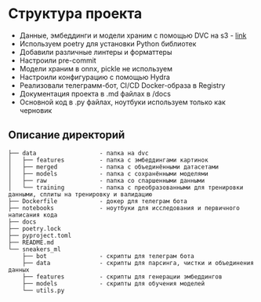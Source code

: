 # Структура проекта

- Данные, эмбеддинги и модели храним с помощью DVC на s3 - [link](https://console.cloud.yandex.ru/folders/b1gkpsnq6bd5s58dgqre/storage/buckets/sneakers-ml)
- Используем poetry для установки Python библиотек
- Добавили различные линтеры и форматтеры
- Настроили pre-commit
- Модели храним в onnx, pickle не используем
- Настроили конфигурацию с помощью Hydra
- Реализовали телеграмм-бот, CI/CD Docker-образа в Registry
- Документация проекта в .md файлах в /docs
- Основной код в .py файлах, ноутбуки используем только как черновик

## Описание директорий

```tree
├── data                  - папка на dvc
│   ├── features          - папка с эмбеддингами картинок
│   ├── merged            - папка с объединёнными датасетами
│   ├── models            - папка с сохранёнными моделями
│   ├── raw               - папка со спаршенными данными
│   └── training          - папка с преобразованными для тренировки данными, сплиты на тренировку и валидацию
├── Dockerfile            - докер для телеграм бота
├── notebooks             - ноутбуки для исследования и первичного написания кода
├── docs
├── poetry.lock
├── pyproject.toml
├── README.md
└── sneakers_ml
    ├── bot               - скрипты для телеграм бота
    ├── data              - скрипты для парсинга, чистки и объединения данных
    ├── features          - скрипты для генерации эмбеддингов
    ├── models            - скрипты для обучения моделей
    └── utils.py
```
